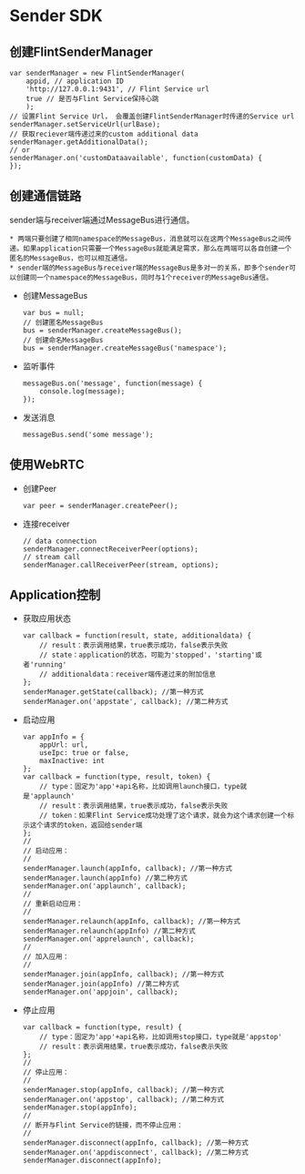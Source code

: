 # Sender SDK

## 创建FlintSenderManager

```
var senderManager = new FlintSenderManager(
    appid, // application ID
    'http://127.0.0.1:9431', // Flint Service url
    true // 是否与Flint Service保持心跳
    );
// 设置Flint Service Url， 会覆盖创建FlintSenderManager时传递的Service url
senderManager.setServiceUrl(urlBase);
// 获取reciever端传递过来的custom additional data
senderManager.getAdditionalData();
// or
senderManager.on('customDataavailable', function(customData) {
});
```

## 创建通信链路

sender端与receiver端通过MessageBus进行通信。

    * 两端只要创建了相同namespace的MessageBus，消息就可以在这两个MessageBus之间传递。如果application只需要一个MessageBus就能满足需求，那么在两端可以各自创建一个匿名的MessageBus，也可以相互通信。
    * sender端的MessageBus与receiver端的MessageBus是多对一的关系，即多个sender可以创建同一个namespace的MessageBus，同时与1个receiver的MessageBus通信。

* 创建MessageBus

    ```
    var bus = null;
    // 创建匿名MessageBus
    bus = senderManager.createMessageBus();
    // 创建命名MessageBus
    bus = senderManager.createMessageBus('namespace');    
    ```
* 监听事件

    ```
    messageBus.on('message', function(message) {
        console.log(message);
    });
    ```
* 发送消息

    ```
    messageBus.send('some message');
    ```

## 使用WebRTC
* 创建Peer

    ```
    var peer = senderManager.createPeer();
    ```

* 连接receiver

    ```
    // data connection
    senderManager.connectReceiverPeer(options);
    // stream call
    senderManager.callReceiverPeer(stream, options);
    ```

## Application控制
* 获取应用状态

    ```
    var callback = function(result, state, additionaldata) {
        // result：表示调用结果，true表示成功，false表示失败
        // state：application的状态，可能为'stopped'，'starting'或者'running'
        // additionaldata：receiver端传递过来的附加信息
    };
    senderManager.getState(callback); //第一种方式
    senderManager.on('appstate', callback); //第二种方式
    ```
* 启动应用

    ```
    var appInfo = {
        appUrl: url,
        useIpc: true or false,
        maxInactive: int
    };
    var callback = function(type, result, token) {
        // type：固定为'app'+api名称，比如调用launch接口，type就是'applaunch'
        // result：表示调用结果，true表示成功，false表示失败
        // token：如果Flint Service成功处理了这个请求，就会为这个请求创建一个标示这个请求的token，返回给sender端
    };
    //
    // 启动应用：
    //
    senderManager.launch(appInfo, callback); //第一种方式
    senderManager.launch(appInfo) //第二种方式
    senderManager.on('applaunch', callback);
    //
    // 重新启动应用：
    //
    senderManager.relaunch(appInfo, callback); //第一种方式
    senderManager.relaunch(appInfo) //第二种方式
    senderManager.on('apprelaunch', callback);
    //
    // 加入应用：
    //
    senderManager.join(appInfo, callback); //第一种方式
    senderManager.join(appInfo) //第二种方式
    senderManager.on('appjoin', callback);
    ```

* 停止应用

    ```
    var callback = function(type, result) {
        // type：固定为'app'+api名称，比如调用stop接口，type就是'appstop'
        // result：表示调用结果，true表示成功，false表示失败
    };
    //
    // 停止应用：
    //
    senderManager.stop(appInfo, callback); //第一种方式
    senderManager.on('appstop', callback); //第二种方式
    senderManager.stop(appInfo);
    //
    // 断开与Flint Service的链接，而不停止应用：
    //
    senderManager.disconnect(appInfo, callback); //第一种方式
    senderManager.on('appdisconnect', callback); //第二种方式
    senderManager.disconnect(appInfo);
    ```